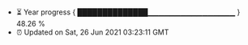 - ⏳ Year progress { ██████████████▁▁▁▁▁▁▁▁▁▁▁▁▁▁▁▁ } 48.26 %
- ⏰ Updated on Sat, 26 Jun 2021 03:23:11 GMT


